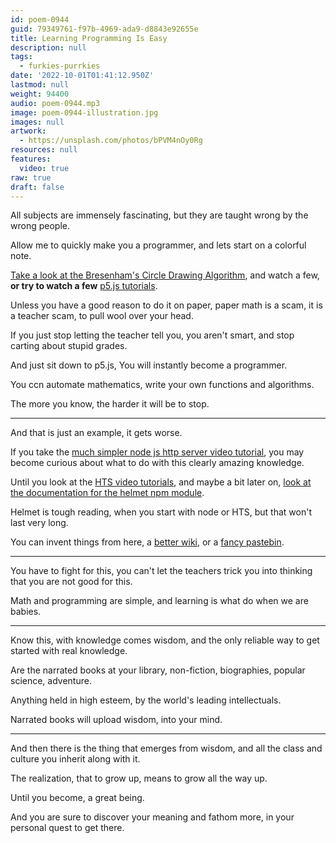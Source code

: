 ```yaml
---
id: poem-0944
guid: 79349761-f97b-4969-ada9-d8843e92655e
title: Learning Programming Is Easy
description: null
tags:
  - furkies-purrkies
date: '2022-10-01T01:41:12.950Z'
lastmod: null
weight: 94400
audio: poem-0944.mp3
image: poem-0944-illustration.jpg
images: null
artwork:
  - https://unsplash.com/photos/bPVM4nOy0Rg
resources: null
features:
  video: true
raw: true
draft: false
---
```


All subjects are immensely fascinating,
but they are taught wrong by the wrong people.

Allow me to quickly make you a programmer,
and lets start on a colorful note.

[Take a look at the Bresenham's Circle Drawing Algorithm][1],
and watch a few, __or try to watch a few__ [p5.js tutorials][2].

Unless you have a good reason to do it on paper,
paper math is a scam, it is a teacher scam, to pull wool over your head.

If you just stop letting the teacher tell you,
you aren't smart, and stop carting about stupid grades.

And just sit down to p5.js,
You will instantly become a programmer.

You ccn automate mathematics,
write your own functions and algorithms.

The more you know,
the harder it will be to stop.

---

And that is just an example,
it gets worse.

If you take the [much simpler node js http server video tutorial][3],
you may become curious about what to do with this clearly amazing knowledge.

Until you look at the [HTS video tutorials][4],
and maybe a bit later on, [look at the documentation for the helmet npm module][5].

Helmet is tough reading, when you start with node or HTS,
but that won't last very long.

You can invent things from here,
a [better wiki][6], or a [fancy pastebin][7].

---

You have to fight for this,
you can't let the teachers trick you into thinking that you are not good for this.

Math and programming are simple,
and learning is what do when we are babies.

---

Know this, with knowledge comes wisdom,
and the only reliable way to get started with real knowledge.

Are the narrated books at your library,
non-fiction, biographies, popular science, adventure.

Anything held in high esteem,
by the world's leading intellectuals.

Narrated books will upload wisdom,
into your mind.

---

And then there is the thing that emerges from wisdom,
and all the class and culture you inherit along with it.

The realization, that to grow up,
means to grow all the way up.

Until you become,
a great being.

And you are sure to discover your meaning and fathom more,
in your personal quest to get there.


[1]: https://www.youtube.com/watch?v=V_FTv2H24E8
[2]: https://www.youtube.com/watch?v=8j0UDiN7my4&list=PLglp04UYZK_PrN6xWo_nJ-8kzyXDyFUwi
[3]: https://www.youtube.com/watch?v=VShtPwEkDD0
[4]: https://www.youtube.com/playlist?list=PLjrF25Df7idwsxy0Oex2nSOcqHHWaFcW9
[5]: https://www.npmjs.com/package/helmet
[6]: https://www.youtube.com/watch?v=XqxwwuUdsp4
[7]: https://www.youtube.com/watch?v=bu3Hw_3uGwA

